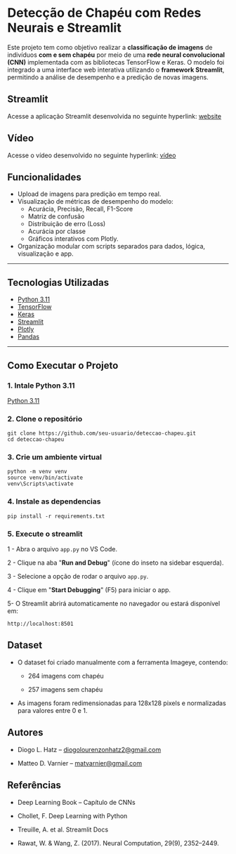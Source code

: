 # Detecção de Chapéu com Redes Neurais e Streamlit

Este projeto tem como objetivo realizar a **classificação de imagens** de indivíduos **com e sem chapéu** por meio de uma **rede neural convolucional (CNN)** implementada com as bibliotecas TensorFlow e Keras. O modelo foi integrado a uma interface web interativa utilizando o **framework Streamlit**, permitindo a análise de desempenho e a predição de novas imagens.

## Streamlit

Acesse a aplicação Streamlit desenvolvida no seguinte hyperlink: <a href="https://deteccaodechapeu.streamlit.app">website</a>

## Vídeo

Acesse o vídeo desenvolvido no seguinte hyperlink: <a href="https://youtu.be/bKGqzj-inE8">vídeo</a>

## Funcionalidades

-  Upload de imagens para predição em tempo real.
-  Visualização de métricas de desempenho do modelo:
    - Acurácia, Precisão, Recall, F1-Score
    - Matriz de confusão
    - Distribuição de erro (Loss)
    - Acurácia por classe
    -  Gráficos interativos com Plotly.
-  Organização modular com scripts separados para dados, lógica, visualização e app.

---

##  Tecnologias Utilizadas

- [Python 3.11](https://www.python.org/)
- [TensorFlow](https://www.tensorflow.org/)
- [Keras](https://keras.io/)
- [Streamlit](https://streamlit.io/)
- [Plotly](https://plotly.com/python/)
- [Pandas](https://pandas.pydata.org/)

---

##  Como Executar o Projeto

### 1. Intale Python 3.11

[Python 3.11](https://www.python.org/downloads/release/python-3110/)


### 2. Clone o repositório
```
git clone https://github.com/seu-usuario/deteccao-chapeu.git
cd deteccao-chapeu
```
### 3. Crie um ambiente virtual
```
python -m venv venv
source venv/bin/activate  
venv\Scripts\activate     
```

### 4. Instale as dependencias

```
pip install -r requirements.txt

```

### 5. Execute o streamlit

1 - Abra o arquivo ```app.py``` no VS Code.

2 - Clique na aba "**Run and Debug**" (ícone do inseto na sidebar esquerda).

3 - Selecione a opção de rodar o arquivo ```app.py```.

4 - Clique em "**Start Debugging**" (F5) para iniciar o app.

5- O Streamlit abrirá automaticamente no navegador ou estará disponível em:

```
http://localhost:8501
```

## Dataset
- O dataset foi criado manualmente com a ferramenta Imageye, contendo:

    - 264 imagens com chapéu

    - 257 imagens sem chapéu

- As imagens foram redimensionadas para 128x128 pixels e normalizadas para valores entre 0 e 1.

## Autores
- Diogo L. Hatz – diogolourenzonhatz2@gmail.com

- Matteo D. Varnier – matvarnier@gmail.com

## Referências 

- Deep Learning Book – Capítulo de CNNs

- Chollet, F. Deep Learning with Python

- Treuille, A. et al. Streamlit Docs

- Rawat, W. & Wang, Z. (2017). Neural Computation, 29(9), 2352–2449.
